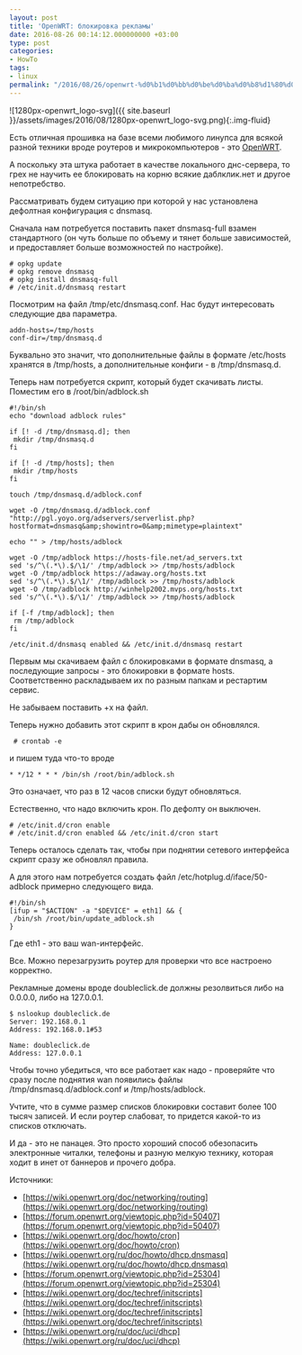 ```yaml
---
layout: post
title: 'OpenWRT: блокировка рекламы'
date: 2016-08-26 00:14:12.000000000 +03:00
type: post
categories:
- HowTo
tags:
- linux
permalink: "/2016/08/26/openwrt-%d0%b1%d0%bb%d0%be%d0%ba%d0%b8%d1%80%d0%be%d0%b2%d0%ba%d0%b0-%d1%80%d0%b5%d0%ba%d0%bb%d0%b0%d0%bc%d1%8b/"
---
```

![1280px-openwrt_logo-svg]({{ site.baseurl }}/assets/images/2016/08/1280px-openwrt_logo-svg.png){:.img-fluid}

Есть отличная прошивка на базе всеми любимого линупса для всякой разной техники вроде роутеров и микрокомпьютеров - это [OpenWRT](https://openwrt.org/).

А поскольку эта штука работает в качестве локального днс-сервера, то грех не научить ее блокировать на корню всякие даблклик.нет и другое непотребство.

Рассматривать будем ситуацию при которой у нас установлена дефолтная конфигурация c dnsmasq.

Сначала нам потребуется поставить пакет dnsmasq-full взамен стандартного (он чуть больше по объему и тянет больше зависимостей, и предоставляет больше возможностей по настройке).

```
# opkg update  
# opkg remove dnsmasq  
# opkg install dnsmasq-full  
# /etc/init.d/dnsmasq restart
```

Посмотрим на файл /tmp/etc/dnsmasq.conf. Нас будут интересовать следующие два параметра.

```
addn-hosts=/tmp/hosts  
conf-dir=/tmp/dnsmasq.d
```

Буквально это значит, что дополнительные файлы в формате /etc/hosts хранятся в /tmp/hosts, а дополнительные конфиги - в /tmp/dnsmasq.d.

Теперь нам потребуется скрипт, который будет скачивать листы. Поместим его в /root/bin/adblock.sh

```shell
#!/bin/sh  
echo "download adblock rules"

if [! -d /tmp/dnsmasq.d]; then  
 mkdir /tmp/dnsmasq.d  
fi

if [! -d /tmp/hosts]; then  
 mkdir /tmp/hosts  
fi

touch /tmp/dnsmasq.d/adblock.conf

wget -O /tmp/dnsmasq.d/adblock.conf "http://pgl.yoyo.org/adservers/serverlist.php?hostformat=dnsmasq&amp;showintro=0&amp;mimetype=plaintext"

echo "" > /tmp/hosts/adblock

wget -O /tmp/adblock https://hosts-file.net/ad_servers.txt  
sed 's/^\(.*\).$/\1/' /tmp/adblock >> /tmp/hosts/adblock  
wget -O /tmp/adblock https://adaway.org/hosts.txt  
sed 's/^\(.*\).$/\1/' /tmp/adblock >> /tmp/hosts/adblock  
wget -O /tmp/adblock http://winhelp2002.mvps.org/hosts.txt  
sed 's/^\(.*\).$/\1/' /tmp/adblock >> /tmp/hosts/adblock

if [-f /tmp/adblock]; then  
 rm /tmp/adblock  
fi

/etc/init.d/dnsmasq enabled && /etc/init.d/dnsmasq restart
```

Первым мы скачиваем файл с блокировками в формате dnsmasq, а последующие запросы - это блокировки в формате hosts. Соответственно раскладываем их по разным папкам и рестартим сервис.

Не забываем поставить +x на файл.

Теперь нужно добавить этот скрипт в крон дабы он обновлялся.

```
 # crontab -e
```

и пишем туда что-то вроде

```
* */12 * * * /bin/sh /root/bin/adblock.sh
```

Это означает, что раз в 12 часов списки будут обновляться.

Естественно, что надо включить крон. По дефолту он выключен.

```
# /etc/init.d/cron enable  
# /etc/init.d/cron enabled && /etc/init.d/cron start
```

Теперь осталось сделать так, чтобы при поднятии сетевого интерфейса скрипт сразу же обновлял правила.

А для этого нам потребуется создать файл /etc/hotplug.d/iface/50-adblock примерно следующего вида.

```
#!/bin/sh  
[ifup = "$ACTION" -a "$DEVICE" = eth1] && {  
 /bin/sh /root/bin/update_adblock.sh  
}
```

Где eth1 - это ваш wan-интерфейс.

Все. Можно перезагрузить роутер для проверки что все настроено корректно.

Рекламные домены вроде doubleclick.de должны резолвиться либо на 0.0.0.0, либо на 127.0.0.1.

```
$ nslookup doubleclick.de  
Server: 192.168.0.1  
Address: 192.168.0.1#53

Name: doubleclick.de  
Address: 127.0.0.1
```

Чтобы точно убедиться, что все работает как надо - проверяйте что сразу после поднятия wan появились файлы /tmp/dnsmasq.d/adblock.conf и /tmp/hosts/adblock.

Учтите, что в сумме размер списков блокировки составит более 100 тысяч записей. И если роутер слабоват, то придется какой-то из списков отключать.

И да - это не панацея. Это просто хороший способ обезопасить электронные читалки, телефоны и разную мелкую технику, которая ходит в инет от баннеров и прочего добра.

Источники:

- [https://wiki.openwrt.org/doc/networking/routing](https://wiki.openwrt.org/doc/networking/routing)
- [https://forum.openwrt.org/viewtopic.php?id=50407](https://forum.openwrt.org/viewtopic.php?id=50407)
- [https://wiki.openwrt.org/doc/howto/cron](https://wiki.openwrt.org/doc/howto/cron)
- [https://wiki.openwrt.org/ru/doc/howto/dhcp.dnsmasq](https://wiki.openwrt.org/ru/doc/howto/dhcp.dnsmasq)
- [https://forum.openwrt.org/viewtopic.php?id=25304](https://forum.openwrt.org/viewtopic.php?id=25304)
- [https://wiki.openwrt.org/doc/techref/initscripts](https://wiki.openwrt.org/doc/techref/initscripts)
- [https://wiki.openwrt.org/doc/techref/initscripts](https://wiki.openwrt.org/doc/techref/initscripts)
- [https://wiki.openwrt.org/ru/doc/uci/dhcp](https://wiki.openwrt.org/ru/doc/uci/dhcp)
